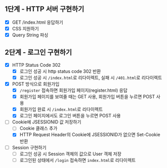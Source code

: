 ## 1단계 - HTTP 서버 구현하기

- [x] GET /index.html 응답하기
- [x] CSS 지원하기
- [x] Query String 파싱

## 2단계 - 로그인 구현하기

- [x] HTTP Status Code 302
  - [x] 로그인 성공 시 http status code 302 반환
  - [x] 로그인 성공 시 `/index.html`로 리다이렉트, 실패 시 `/401.html`로 리다이렉트
- [x] POST 방식으로 회원가입
  - [x] `/register` 접속하면 회원가입 페이지(register.html) 응답
  - [x] 회원가입 페이지를 보여줄 때는 GET 사용, 회원가입 버튼을 누르면 POST 사용
  - [x] 회원가입 완료 시 `/index.html`로 리다이렉트
  - [x] 로그인 페이지에서도 로그인 버튼을 누르면 POST 사용
- [ ] Cookie에 JSESSIONID 값 저장하기
  - [ ] Cookie 클래스 추가
  - [x] HTTP Request Header의 Cookie에 JSESSIONID가 없으면 Set-Cookie 반환
- [ ] Session 구현하기
  - [ ] 로그인 성공 시 Session 객체의 값으로 User 객체 저장 
  - [ ] 로그인된 상태에서 `/login` 접속하면 `index.html`로 리다이렉트

